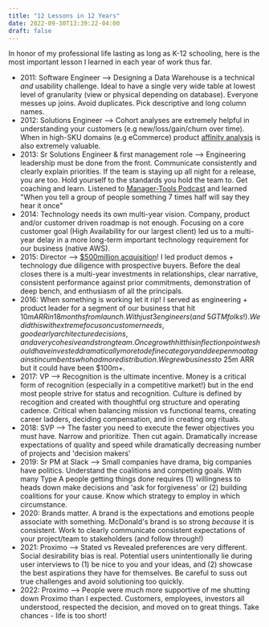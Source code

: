 ```yaml
---
title: "12 Lessons in 12 Years"
date: 2022-09-30T13:39:22-04:00
draft: false
---
```


In honor of my professional life lasting as long as K-12 schooling, here is the most important lesson I learned in each year of work thus far. 

* 2011: Software Engineer --> Designing a Data Warehouse is a technical *and* usability challenge. Ideal to have a single very wide table at lowest level of granularity (view or physical depending on database). Everyone messes up joins. Avoid duplicates. Pick descriptive and long column names. 
* 2012: Solutions Engineer --> Cohort analyses are extremely helpful in understanding your customers (e.g new/loss/gain/churn over time). When in high-SKU domains (e.g eCommerce) product [affinity analysis](/content/posts/understanding-affinity-analyses.md) is also extremely valuable. 
* 2013: Sr Solutions Engineer & first management role --> Engineering leadership must be done from the front. Communicate consistently and clearly explain priorities. If the team is staying up all night for a release, you are too. Hold yourself to the standards you hold the team to. Get coaching and learn. Listened to [Manager-Tools Podcast](https://www.manager-tools.com/) and learned "When you tell a group of people something 7 times half will say they hear it once"
* 2014: Technology needs its own multi-year vision. Company, product and/or customer driven roadmap is not enough. Focusing on a core customer goal (High Availability for our largest client) led us to a multi-year delay in a more long-term important technology requirement for our business (native AWS). 
* 2015: Director --> [$500million acquisition](https://www.wsj.com/articles/BL-VCDB-17485)! I led product demos + technology due diligence with prospective buyers. Before the deal closes there is a multi-year investments in relationships, clear narrative, consistent performance against prior commitments, demonstration of deep bench, and enthusiasm of all the principals. 
* 2016: When something is working let it rip! I served as engineering + product leader for a segment of our business that hit $10m ARR in 18 months from launch. With just 3 engineers (and ~5 GTM folks!). We did this with extreme focus on customer needs, good early architecture decisions, and a very cohesive and strong team. Once growth hit this inflection point we should have invested dramatically more to define category and deepen moat against incumbents who had more distribution. We grew business to ~$25m ARR but it could have been $100m+.
* 2017: VP --> Recognition is the ultimate incentive. Money is a critical form of recognition (especially in a competitive market!) but in the end most people strive for status and recognition. Culture is defined by recogition and created with thoughtful org structure and operating cadence. Critical when balancing mission vs functional teams, creating career ladders, deciding compensation, and in creating org rituals. 
* 2018: SVP --> The faster you need to execute the fewer objectives you must have. Narrow and prioritize. Then cut again. Dramatically increase expectations of quality and speed while dramatically decreasing number of projects and 'decision makers'
* 2019: Sr PM at Slack --> Small companies have drama, big companies have politics. Understand the coalitions and competing goals. With many Type A people getting things done requires (1) willingness to heads down make decisions and 'ask for forgiveness' or (2) building coalitions for your cause. Know which strategy to employ in which circumstance. 
* 2020: Brands matter. A brand is the expectations and emotions people associate with something. McDonald's brand is so strong *because* it is consistent. Work to clearly communicate consistent expectations of your project/team to stakeholders (and follow through!)
* 2021: Proximo --> Stated vs Revealed preferences are very different. Social desirability bias is real. Potential users unintentionally lie during user interviews to (1) be nice to you and your ideas, and (2) showcase the best aspirations they have for themselves. Be careful to suss out true challenges and avoid solutioning too quickly. 
* 2022: Proximo --> People were much more supportive of me shutting down Proximo than I expected. Customers, employees, investors all understood, respected the decision, and moved on to great things. Take chances - life is too short!